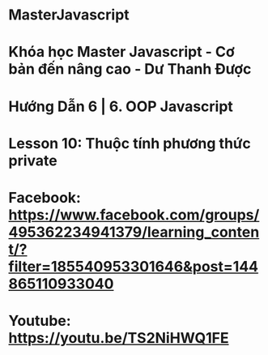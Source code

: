 # MasterJavascript
# Khóa học Master Javascript - Cơ bản đến nâng cao - Dư Thanh Được

# Hướng Dẫn 6 | 6. OOP Javascript
  # Lesson 10: Thuộc tính phương thức private
  # Facebook: https://www.facebook.com/groups/495362234941379/learning_content/?filter=185540953301646&post=144865110933040
  # Youtube: https://youtu.be/TS2NiHWQ1FE